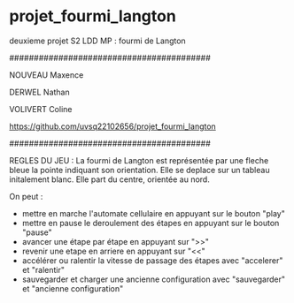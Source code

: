 # projet_fourmi_langton
deuxieme projet S2 LDD MP : fourmi de Langton

#########################################

NOUVEAU Maxence

DERWEL Nathan

VOLIVERT Coline

https://github.com/uvsq22102656/projet_fourmi_langton

#########################################

REGLES DU JEU :
La fourmi de Langton est représentée par une fleche bleue la pointe indiquant son orientation. Elle se deplace sur un tableau initalement blanc.
Elle part du centre, orientée au nord.

On peut :
- mettre en marche l'automate cellulaire en appuyant sur le bouton "play"
- mettre en pause le deroulement des étapes en appuyant sur le bouton "pause"
- avancer une étape par étape en appuyant sur ">>"
- revenir une etape en arriere en appuyant sur "<<"
- accélérer ou ralentir la vitesse de passage des étapes avec "accelerer" et "ralentir"
- sauvegarder et charger une ancienne configuration avec "sauvegarder" et "ancienne configuration"